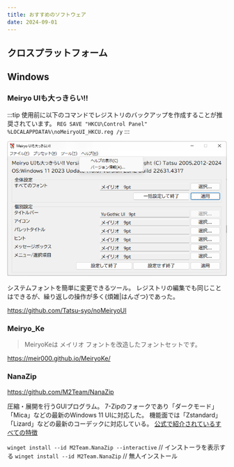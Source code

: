 ```yaml
---
title: おすすめのソフトウェア
date: 2024-09-01
---
```


## クロスプラットフォーム

## Windows

### Meiryo UIも大っきらい!!

:::tip
使用前に以下のコマンドでレジストリのバックアップを作成することが推奨されています。
`REG SAVE "HKCU\Control Panel" %LOCALAPPDATA%\noMeiryoUI_HKCU.reg /y`
:::

![アプリケーションのスクリーンショット](./no-meiryoui.png)

システムフォントを簡単に変更できるツール。
レジストリの編集でも同じことはできるが、繰り返しの操作が多く{煩雑|はんざつ}であった。

https://github.com/Tatsu-syo/noMeiryoUI

### Meiryo_Ke

> MeiryoKeは メイリオ フォントを改造したフォントセットです。

https://meir000.github.io/MeiryoKe/

### NanaZip

https://github.com/M2Team/NanaZip

圧縮・展開を行うGUIプログラム。
7-Zipのフォークであり「ダークモード」「Mica」などの最新のWindows 11 UIに対応した。
機能面では「Zstandard」「Lizard」などの最新のコーデックに対応している。
[公式で紹介されているすべての特徴](https://github.com/M2Team/NanaZip?tab=readme-ov-file#features)

`winget install --id M2Team.NanaZip --interactive` // インストーラを表示する
`winget install --id M2Team.NanaZip` // 無人インストール
